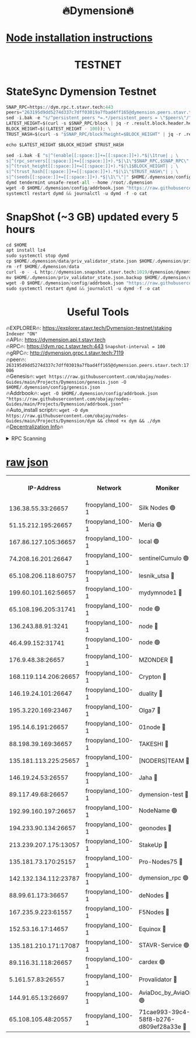 <h1 align="center"> 🔥Dymension🔥</h1>

[Node installation instructions](https://github.com/obajay/nodes-Guides/tree/main/Projects/Dymension)
=

<h1 align="center"> TESTNET</h1>

# StateSync Dymension Testnet
```python
SNAP_RPC=https://dym.rpc.t.stavr.tech:443
peers="263195d9dd5274d337c7dff03019a7fbad4ff165@dymension.peers.stavr.tech:17086"
sed -i.bak -e "s/^persistent_peers *=.*/persistent_peers = \"$peers\"/" $HOME/.dymension/config/config.toml
LATEST_HEIGHT=$(curl -s $SNAP_RPC/block | jq -r .result.block.header.height); \
BLOCK_HEIGHT=$((LATEST_HEIGHT - 100)); \
TRUST_HASH=$(curl -s "$SNAP_RPC/block?height=$BLOCK_HEIGHT" | jq -r .result.block_id.hash)

echo $LATEST_HEIGHT $BLOCK_HEIGHT $TRUST_HASH

sed -i.bak -E "s|^(enable[[:space:]]+=[[:space:]]+).*$|\1true| ; \
s|^(rpc_servers[[:space:]]+=[[:space:]]+).*$|\1\"$SNAP_RPC,$SNAP_RPC\"| ; \
s|^(trust_height[[:space:]]+=[[:space:]]+).*$|\1$BLOCK_HEIGHT| ; \
s|^(trust_hash[[:space:]]+=[[:space:]]+).*$|\1\"$TRUST_HASH\"| ; \
s|^(seeds[[:space:]]+=[[:space:]]+).*$|\1\"\"|" $HOME/.dymension/config/config.toml
dymd tendermint unsafe-reset-all --home /root/.dymension
wget -O $HOME/.dymension/config/addrbook.json "https://raw.githubusercontent.com/obajay/nodes-Guides/main/Projects/Dymension/addrbook.json"
systemctl restart dymd && journalctl -u dymd -f -o cat

```
# SnapShot (~3 GB) updated every 5 hours
```python
cd $HOME
apt install lz4
sudo systemctl stop dymd
cp $HOME/.dymension/data/priv_validator_state.json $HOME/.dymension/priv_validator_state.json.backup
rm -rf $HOME/.dymension/data
curl -o - -L http://dymension.snapshot.stavr.tech:1019/dymension/dymension-snap.tar.lz4 | lz4 -c -d - | tar -x -C $HOME/.dymension --strip-components 2
mv $HOME/.dymension/priv_validator_state.json.backup $HOME/.dymension/data/priv_validator_state.json
wget -O $HOME/.dymension/config/addrbook.json "https://raw.githubusercontent.com/obajay/nodes-Guides/main/Projects/Dymension/addrbook.json"
sudo systemctl restart dymd && journalctl -u dymd -f -o cat
```

 <h1 align="center"> Useful Tools</h1>

🔥EXPLORER🔥:     https://explorer.stavr.tech/Dymension-testnet/staking        `Indexer "ON"` \
🔥API🔥:          https://dymension.api.t.stavr.tech \
🔥RPC🔥:          https://dym.rpc.t.stavr.tech:443                  `Snapshot-interval = 100` \
🔥gRPC🔥:         http://dymension.grpc.t.stavr.tech:7119 \
🔥peer🔥:         `263195d9dd5274d337c7dff03019a7fbad4ff165@dymension.peers.stavr.tech:17086` \
🔥Genesis🔥:     ```wget https://raw.githubusercontent.com/obajay/nodes-Guides/main/Projects/Dymension/genesis.json -O $HOME/.dymension/config/genesis.json``` \
🔥Addrbook🔥:    ```wget -O $HOME/.dymension/config/addrbook.json "https://raw.githubusercontent.com/obajay/nodes-Guides/main/Projects/Dymension/addrbook.json"``` \
🔥Auto_install script🔥: ```wget -O dym https://raw.githubusercontent.com/obajay/nodes-Guides/main/Projects/Dymension/dym && chmod +x dym && ./dym``` \
🔥[Decentralization Info](https://github.com/obajay/StateSync-snapshots/tree/main/Projects/Dymension/Decentralization)🔥


<details>
<summary>RPC Scanning</summary>

<h2 align="center"> We scan nodes in real time every 4 hours. And we provide the final result of RPC endpoints.
We cannot influence the operation of these nodes in any way. </h2>


```python
If Voting Power is higher than 0 --> then the Node is a validator of the network and may be subject to attack and be a potential threat to the chain.
```
```python
We marked such validators with a red symbol
```

</details>

[raw json](https://rpc-check.dymt.stavr.tech/dymt/rpc-dymt-result.json)
=


<table><tr><th>IP-Address</th><th>Network</th><th>Moniker</th><th>Latest Block Height</th><th>Earliest Block Height</th><th>Catching Up</th><th>Tx Index</th><th>Voting Power</th><th>Scan Time</th></tr><tr><td>136.38.55.33:26657</td><td>froopyland_100-1</td><td>Silk Nodes 🟢</td><td>2376272</td><td>1</td><td>False</td><td>on</td><td>0</td><td>2024-01-31T20:49:52.640118874UTC</td></tr><tr><td>51.15.212.195:26657</td><td>froopyland_100-1</td><td>Meria 🟢</td><td>1651535</td><td>1238063</td><td>False</td><td>on</td><td>0</td><td>2024-01-31T20:48:40.926503764UTC</td></tr><tr><td>167.86.127.105:36657</td><td>froopyland_100-1</td><td>local 🟢</td><td>1651535</td><td>1318001</td><td>False</td><td>off</td><td>0</td><td>2024-01-31T20:49:51.775670104UTC</td></tr><tr><td>74.208.16.201:26647</td><td>froopyland_100-1</td><td>sentinelCumulo 🟢</td><td>2376261</td><td>1652923</td><td>False</td><td>on</td><td>0</td><td>2024-01-31T20:48:44.865262987UTC</td></tr><tr><td>65.108.206.118:60757</td><td>froopyland_100-1</td><td>lesnik_utsa 🔴</td><td>2376263</td><td>1652923</td><td>False</td><td>on</td><td>1</td><td>2024-01-31T20:49:01.248627317UTC</td></tr><tr><td>199.60.101.162:56657</td><td>froopyland_100-1</td><td>mydymnode1 🔴</td><td>2376264</td><td>1652923</td><td>False</td><td>off</td><td>3</td><td>2024-01-31T20:49:01.991522631UTC</td></tr><tr><td>65.108.196.205:31741</td><td>froopyland_100-1</td><td>node 🟢</td><td>2376268</td><td>1652923</td><td>False</td><td>on</td><td>0</td><td>2024-01-31T20:49:27.771613658UTC</td></tr><tr><td>136.243.88.91:3241</td><td>froopyland_100-1</td><td>node 🔴</td><td>2376270</td><td>1652923</td><td>False</td><td>on</td><td>1</td><td>2024-01-31T20:49:35.853159731UTC</td></tr><tr><td>46.4.99.152:31741</td><td>froopyland_100-1</td><td>node 🟢</td><td>2376270</td><td>1652923</td><td>False</td><td>on</td><td>0</td><td>2024-01-31T20:49:38.304866729UTC</td></tr><tr><td>176.9.48.38:26657</td><td>froopyland_100-1</td><td>MZONDER 🔴</td><td>2376271</td><td>1652923</td><td>False</td><td>on</td><td>1</td><td>2024-01-31T20:49:46.811612779UTC</td></tr><tr><td>168.119.114.206:26657</td><td>froopyland_100-1</td><td>Crypton 🔴</td><td>2376273</td><td>1652923</td><td>False</td><td>off</td><td>1</td><td>2024-01-31T20:49:57.585119910UTC</td></tr><tr><td>146.19.24.101:26647</td><td>froopyland_100-1</td><td>duality 🔴</td><td>2376267</td><td>1655313</td><td>False</td><td>on</td><td>1</td><td>2024-01-31T20:49:20.229943143UTC</td></tr><tr><td>195.3.220.169:23467</td><td>froopyland_100-1</td><td>Olga7 🔴</td><td>2376271</td><td>1655313</td><td>False</td><td>on</td><td>1</td><td>2024-01-31T20:49:47.226914883UTC</td></tr><tr><td>195.14.6.191:26657</td><td>froopyland_100-1</td><td>01node 🔴</td><td>2376273</td><td>1655732</td><td>False</td><td>on</td><td>1</td><td>2024-01-31T20:49:57.276558005UTC</td></tr><tr><td>88.198.39.169:36657</td><td>froopyland_100-1</td><td>TAKESHI 🔴</td><td>2376261</td><td>1656584</td><td>False</td><td>on</td><td>1</td><td>2024-01-31T20:48:45.137576118UTC</td></tr><tr><td>135.181.113.225:25657</td><td>froopyland_100-1</td><td>[NODERS]TEAM 🔴</td><td>2376269</td><td>1656584</td><td>False</td><td>on</td><td>1</td><td>2024-01-31T20:49:30.968766932UTC</td></tr><tr><td>146.19.24.53:26557</td><td>froopyland_100-1</td><td>Jaha 🔴</td><td>2376269</td><td>1656584</td><td>False</td><td>off</td><td>1</td><td>2024-01-31T20:49:35.576251869UTC</td></tr><tr><td>89.117.49.68:26657</td><td>froopyland_100-1</td><td>dymension-test 🔴</td><td>2376273</td><td>1723012</td><td>False</td><td>on</td><td>1</td><td>2024-01-31T20:49:57.913321744UTC</td></tr><tr><td>192.99.160.197:26657</td><td>froopyland_100-1</td><td>NodeName 🟢</td><td>1829304</td><td>1826584</td><td>False</td><td>on</td><td>0</td><td>2024-01-31T20:50:02.759094678UTC</td></tr><tr><td>194.233.90.134:26657</td><td>froopyland_100-1</td><td>geonodes 🔴</td><td>2376267</td><td>2015001</td><td>False</td><td>on</td><td>1</td><td>2024-01-31T20:49:21.228355295UTC</td></tr><tr><td>213.239.207.175:13057</td><td>froopyland_100-1</td><td>StakeUp 🔴</td><td>2376274</td><td>2060558</td><td>False</td><td>off</td><td>1</td><td>2024-01-31T20:50:03.048803247UTC</td></tr><tr><td>135.181.73.170:25157</td><td>froopyland_100-1</td><td>Pro-Nodes75 🔴</td><td>2376262</td><td>2076262</td><td>False</td><td>on</td><td>1</td><td>2024-01-31T20:48:54.670507547UTC</td></tr><tr><td>142.132.134.112:23787</td><td>froopyland_100-1</td><td>dymension_rpc 🟢</td><td>2376267</td><td>2076584</td><td>False</td><td>on</td><td>0</td><td>2024-01-31T20:49:19.464771288UTC</td></tr><tr><td>88.99.61.173:36657</td><td>froopyland_100-1</td><td>deNodes 🔴</td><td>2376268</td><td>2077398</td><td>False</td><td>off</td><td>1</td><td>2024-01-31T20:49:28.033395592UTC</td></tr><tr><td>167.235.9.223:61557</td><td>froopyland_100-1</td><td>F5Nodes 🔴</td><td>2376265</td><td>2100380</td><td>False</td><td>off</td><td>1</td><td>2024-01-31T20:49:08.390511377UTC</td></tr><tr><td>152.53.16.17:14657</td><td>froopyland_100-1</td><td>Equinox 🔴</td><td>2376260</td><td>2169800</td><td>False</td><td>on</td><td>1</td><td>2024-01-31T20:48:44.050212647UTC</td></tr><tr><td>135.181.210.171:17087</td><td>froopyland_100-1</td><td>STAVR-Service 🟢</td><td>2376261</td><td>2225118</td><td>False</td><td>on</td><td>0</td><td>2024-01-31T20:48:49.707208781UTC</td></tr><tr><td>89.116.31.118:26657</td><td>froopyland_100-1</td><td>cardex 🟢</td><td>2376266</td><td>2339417</td><td>False</td><td>on</td><td>0</td><td>2024-01-31T20:49:15.024731365UTC</td></tr><tr><td>5.161.57.83:26557</td><td>froopyland_100-1</td><td>Provalidator 🔴</td><td>2376260</td><td>2339618</td><td>False</td><td>on</td><td>1</td><td>2024-01-31T20:48:41.633479953UTC</td></tr><tr><td>144.91.65.13:26697</td><td>froopyland_100-1</td><td>AviaDoc_by_AviaOne 🟢</td><td>2376262</td><td>2360149</td><td>False</td><td>on</td><td>0</td><td>2024-01-31T20:48:54.279426355UTC</td></tr><tr><td>65.108.105.48:20557</td><td>froopyland_100-1</td><td>71cae993-39c4-58f8-b276-d809ef28a33e 🔴</td><td>2376267</td><td>2372923</td><td>False</td><td>on</td><td>1</td><td>2024-01-31T20:49:19.850901756UTC</td></tr></table>
